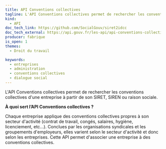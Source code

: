 ```yaml
---
title: API Conventions collectives
tagline: L'API Conventions collectives permet de rechercher les conventions collectives d'une entreprise à partir de son SIRET, SIREN ou raison sociale.
kind:
  - API
doc_tech_link: https://github.com/SocialGouv/siret2idcc
doc_tech_external: https://api.gouv.fr/les-api/api-conventions-collectives
producer: fabrique
is_open: 1
themes:
  - Droit du travail

keywords:
  - entreprises
  - administration
  - conventions collectives
  - dialogue social
---
```


L'API Conventions collectives permet de rechercher les conventions collectives d'une entreprise à partir de son SIRET, SIREN ou raison sociale.

**À quoi sert l’API Conventions collectives ?**

Chaque entreprise applique des conventions collectives propres à son secteur d'activité (contrat de travail, congés, salaires, hygiène, licenciement, etc...). Conclues par les organisations syndicales et les groupements d'employeurs, elles varient selon le secteur d'activité et donc selon les entreprises. Cette API permet d'associer une entreprise à des conventions collectives.

